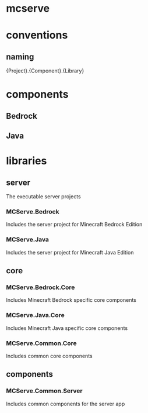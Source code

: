 # mcserve

# conventions

## naming

{Project}.{Component}.{Library}

# components

## Bedrock

## Java

# libraries

## server

The executable server projects

### MCServe.Bedrock
Includes the server project for Minecraft Bedrock Edition

### MCServe.Java
Includes the server project for Minecraft Java Edition

## core

### MCServe.Bedrock.Core
Includes Minecraft Bedrock specific core components

### MCServe.Java.Core
Includes Minecraft Java specific core components

### MCServe.Common.Core
Includes common core components

## components

### MCServe.Common.Server
Includes common components for the server app